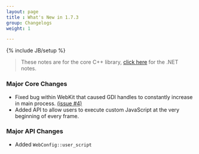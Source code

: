 ```yaml
---
layout: page
title : What's New in 1.7.3
group: Changelogs
weight: 1

---
```

{% include JB/setup %}

> These notes are for the core C++ library, <a href="http://wiki.awesomium.net/changelogs/whats-new-1-7-3.html">click here</a> for the .NET notes.


### Major Core Changes

 * Fixed bug within WebKit that caused GDI handles to constantly increase in main process. [(issue #4)](https://github.com/awesomium/awesomium-pub/issues/4#issuecomment-27012277)
 * Added API to allow users to execute custom JavaScript at the very beginning of every frame.

### Major API Changes

 * Added `WebConfig::user_script`

